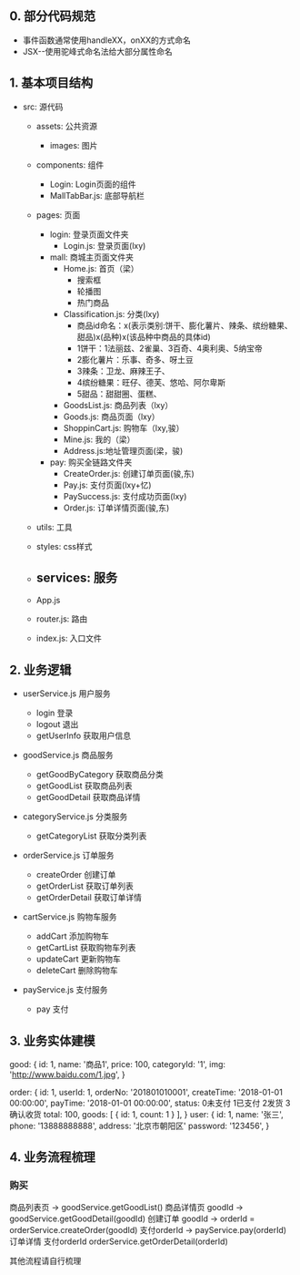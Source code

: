 ## 0. 部分代码规范

- 事件函数通常使用handleXX，onXX的方式命名
- JSX--使用驼峰式命名法给大部分属性命名


## 1. 基本项目结构

- src: 源代码
    - assets: 公共资源
        - images: 图片
    - components: 组件
        - Login:  Login页面的组件
        - MallTabBar.js: 底部导航栏    
    - pages: 页面
        - login: 登录页面文件夹
            - Login.js: 登录页面(lxy)
        - mall: 商城主页面文件夹
            - Home.js: 首页（梁）
              - 搜索框
              - 轮播图
              - 热门商品
            - Classification.js: 分类(lxy)
              - 商品id命名：x(表示类别:饼干、膨化薯片、辣条、缤纷糖果、甜品)x(品种)x(该品种中商品的具体id)
              - 1饼干：1法丽兹、2雀巢、3百奇、4奥利奥、5纳宝帝
              - 2膨化薯片：乐事、奇多、呀土豆
              - 3辣条：卫龙、麻辣王子、
              - 4缤纷糖果：旺仔、德芙、悠哈、阿尔卑斯
              - 5甜品：甜甜圈、蛋糕、
            - GoodsList.js: 商品列表（lxy）
            - Goods.js: 商品页面（lxy）
            - ShoppinCart.js: 购物车（lxy,骏）
            - Mine.js: 我的（梁）
            - Address.js:地址管理页面(梁，骏)
        - pay: 购买全链路文件夹
            - CreateOrder.js: 创建订单页面(骏,东)
            - Pay.js: 支付页面(lxy+忆)
            - PaySuccess.js: 支付成功页面(lxy)
            - Order.js: 订单详情页面(骏,东)

    - utils: 工具
    - styles: css样式
    - services: 服务
      - 
    - App.js
    - router.js: 路由
    - index.js: 入口文件

## 2. 业务逻辑
- userService.js 用户服务
    - login 登录
    - logout 退出
    - getUserInfo 获取用户信息

- goodService.js 商品服务
    - getGoodByCategory  获取商品分类
    - getGoodList 获取商品列表
    - getGoodDetail 获取商品详情

- categoryService.js 分类服务
    - getCategoryList 获取分类列表

- orderService.js 订单服务
    - createOrder 创建订单
    - getOrderList 获取订单列表
    - getOrderDetail 获取订单详情

- cartService.js 购物车服务
    - addCart 添加购物车
    - getCartList 获取购物车列表
    - updateCart 更新购物车
    - deleteCart 删除购物车

- payService.js 支付服务
    - pay 支付

## 3. 业务实体建模
good: {
    id: 1,
    name: '商品1',
    price: 100,
    categoryId: '1',
    img: 'http://www.baidu.com/1.jpg',
}

order: {
    id: 1,
    userId: 1,
    orderNo: '201801010001',
    createTime: '2018-01-01 00:00:00',
    payTime: '2018-01-01 00:00:00',
    status: 0未支付 1已支付 2发货 3确认收货
    total: 100,
    goods: [
        {
            id: 1,
            count: 1
        }
    ],
}
user: {
    id: 1,
    name: '张三',
    phone: '13888888888',
    address: '北京市朝阳区'
    password: '123456',
}

## 4. 业务流程梳理
### 购买
商品列表页 ->  goodService.getGoodList() 
商品详情页 goodId ->  goodService.getGoodDetail(goodId) 
创建订单 goodId ->  orderId = orderService.createOrder(goodId) 
支付orderId  ->  payService.pay(orderId)
订单详情 支付orderId orderService.getOrderDetail(orderId)


其他流程请自行梳理